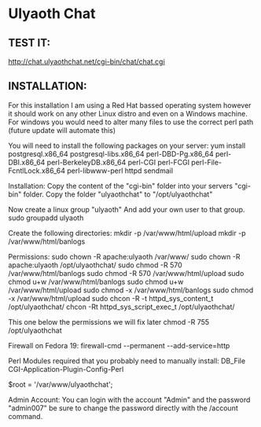 Ulyaoth Chat
============

TEST IT:
-------
http://chat.ulyaothchat.net/cgi-bin/chat/chat.cgi

INSTALLATION:
-------

For this installation I am using a Red Hat bassed operating system however it should work on any other Linux distro and even on a Windows machine.
For windows you would need to alter many files to use the correct perl path (future update will automate this)

You will need to install the following packages on your server:
yum install postgresql.x86_64 postgresql-libs.x86_64 perl-DBD-Pg.x86_64 perl-DBI.x86_64 perl-BerkeleyDB.x86_64 perl-CGI perl-FCGI perl-File-FcntlLock.x86_64 perl-libwww-perl httpd sendmail 

Installation:
Copy the content of the "cgi-bin" folder into your servers "cgi-bin" folder.
Copy the folder "ulyaothchat" to "/opt/ulyaothchat"

Now create a linux group "ulyaoth" And add your own user to that group.
sudo groupadd ulyaoth

Create the following directories:
mkdir -p /var/www/html/upload
mkdir -p /var/www/html/banlogs

Permissions:
sudo chown -R apache:ulyaoth /var/www/
sudo chown -R apache:ulyaoth /opt/ulyaothchat/
sudo chmod -R 570 /var/www/html/banlogs
sudo chmod -R 570 /var/www/html/upload
sudo chmod u+w /var/www/html/banlogs
sudo chmod u+w /var/www/html/upload
sudo chmod -x /var/www/html/banlogs
sudo chmod -x /var/www/html/upload
sudo chcon -R -t httpd_sys_content_t /opt/ulyaothchat/
chcon -Rt httpd_sys_script_exec_t /opt/ulyaothchat/

This one below the permissions we will fix later
chmod -R 755 /opt/ulyaothchat

Firewall on Fedora 19:
firewall-cmd --permanent --add-service=http

Perl Modules required that you probably need to manually install:
DB_File
CGI-Application-Plugin-Config-Perl

$root = '/var/www/ulyaothchat';

Admin Account:
You can login with the account "Admin" and the password "admin007" be sure to change the password directly with the /account command.
